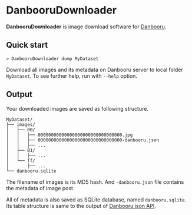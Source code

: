 # DanbooruDownloader
**DanbooruDownloader** is image download software for [Danbooru](https://danbooru.donmai.us/).

## Quick start
```
> DanbooruDownloader dump MyDataset
```
Download all images and its metadata on Danbooru server to local folder `MyDataset`. To see further help, run with `--help` option.

## Output
Your downloaded images are saved as following structure.
```
MyDataset/
├── images/
│   ├── 00/
│   │   ├── 00000000000000000000000000000000.jpg
│   │   ├── 00000000000000000000000000000000-danbooru.json
│   │   ├── ...
│   ├── 01/
│   │   ├── ...
│   └── ff/
│       ├── ...
└── danbooru.sqlite
```
The filename of images is its MD5 hash. And `-danbooru.json` file contains the metadata of image post.

All of metadata is also saved as SQLite database, named `danbooru.sqlite`. Its table structure is same to the output of [Danbooru json API](https://danbooru.donmai.us/wiki_pages/43568).
